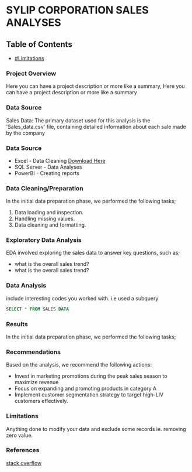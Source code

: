 # SYLIP CORPORATION SALES ANALYSES

## Table of Contents
- [#Limitations](#limitations)

### Project Overview

Here you can have a project description or more like a summary, Here you can have a project description or more like a summary

### Data Source

Sales Data: The primary dataset used for this analysis is the 'Sales_data.csv' file, containing detailed information about each sale made by the company

### Data Source

- Excel - Data Cleaning [Download Here](https://microsoft.com)
- SQL Server - Data Analyses
- PowerBI - Creating reports

### Data Cleaning/Preparation
  
In the initial data preparation phase, we performed the following tasks;
1. Data loading and inspection.
2. Handling missing values.
3. Data cleaning and formatting.

### Exploratory Data Analysis

EDA involved exploring the sales data to answer key questions, such as;
- what is the overall sales trend?
- what is the overall sales trend?

### Data Analysis

include interesting codes you worked with. i.e used a subquery

```sql
SELECT * FROM SALES DATA
```

### Results

In the initial data preparation phase, we performed the following tasks;

### Recommendations

Based on the analysis, we recommend the following actions:
- Invest in marketing promotions during the peak sales season to maximize revenue
- Focus on expanding and promoting products in category A
- Implement customer segmentation strategy to target high-LIV customers effectively.

### Limitations

Anything done to modify your data and exclude some records ie. removing zero value.

### References
[stack overflow](https://stack.com)

